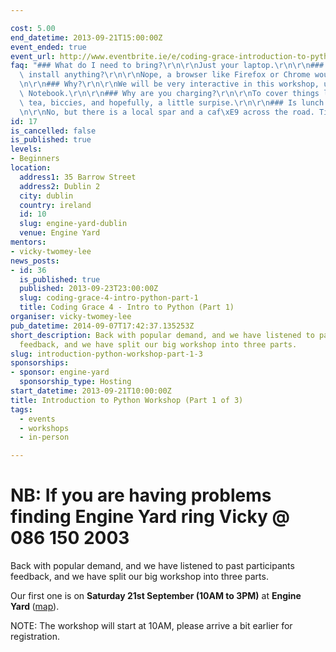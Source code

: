 ```yaml
---

cost: 5.00
end_datetime: 2013-09-21T15:00:00Z
event_ended: true
event_url: http://www.eventbrite.ie/e/coding-grace-introduction-to-python-part-1-tickets-8230568853
faq: "### What do I need to bring?\r\n\r\nJust your laptop.\r\n\r\n### Do I need to\
  \ install anything?\r\n\r\nNope, a browser like Firefox or Chrome would be grand.\r\
  \n\r\n### Why?\r\n\r\nWe will be very interactive in this workshop, using iPython\
  \ Notebook.\r\n\r\n### Why are you charging?\r\n\r\nTo cover things like pastries,\
  \ tea, biccies, and hopefully, a little surpise.\r\n\r\n### Is lunch included?\r\
  \n\r\nNo, but there is a local spar and a caf\xE9 across the road. Tis very convenient."
id: 17
is_cancelled: false
is_published: true
levels:
- Beginners
location:
  address1: 35 Barrow Street
  address2: Dublin 2
  city: dublin
  country: ireland
  id: 10
  slug: engine-yard-dublin
  venue: Engine Yard
mentors:
- vicky-twomey-lee
news_posts:
- id: 36
  is_published: true
  published: 2013-09-23T23:00:00Z
  slug: coding-grace-4-intro-python-part-1
  title: Coding Grace 4 - Intro to Python (Part 1)
organiser: vicky-twomey-lee
pub_datetime: 2014-09-07T17:42:37.135253Z
short_description: Back with popular demand, and we have listened to past participants
  feedback, and we have split our big workshop into three parts.
slug: introduction-python-workshop-part-1-3
sponsorships:
- sponsor: engine-yard
  sponsorship_type: Hosting
start_datetime: 2013-09-21T10:00:00Z
title: Introduction to Python Workshop (Part 1 of 3)
tags:
  - events
  - workshops
  - in-person

---
```


<h1>NB: If you are having problems finding Engine Yard ring Vicky @ 086 150 2003</h1>
<p></p>
<p>Back with popular demand, and we have listened to past participants feedback, and we have split our big workshop into three parts.</p>
<p>Our first one is on <strong>Saturday 21st September (10AM to 3PM)</strong> at <strong>Engine Yard&nbsp;</strong>(<a href="http://g.co/maps/hsqc5" title="Map to Engine Yard">map</a>).</p>
<p>NOTE: The workshop will start at 10AM, please arrive a bit earlier for registration.</p>